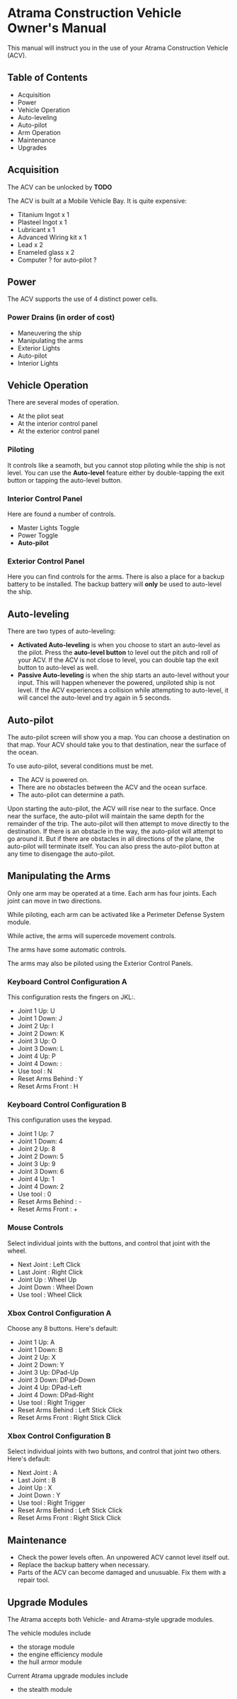 # Atrama Construction Vehicle Owner's Manual
This manual will instruct you in the use of your Atrama Construction Vehicle (ACV).

## Table of Contents
- Acquisition
- Power
- Vehicle Operation
- Auto-leveling
- Auto-pilot
- Arm Operation
- Maintenance
- Upgrades

## Acquisition
The ACV can be unlocked by **TODO**

The ACV is built at a Mobile Vehicle Bay. It is quite expensive:
- Titanium Ingot x 1
- Plasteel Ingot x 1
- Lubricant      x 1
- Advanced Wiring kit x 1
- Lead x 2
- Enameled glass x 2
- Computer ? for auto-pilot ?

## Power
The ACV supports the use of 4 distinct power cells.

### Power Drains (in order of cost)
- Maneuvering the ship
- Manipulating the arms
- Exterior Lights
- Auto-pilot
- Interior Lights

## Vehicle Operation
There are several modes of operation.
- At the pilot seat
- At the interior control panel
- At the exterior control panel

### Piloting
It controls like a seamoth, but you cannot stop piloting while the ship is not level. You can use the **Auto-level** feature either by double-tapping the exit button or tapping the auto-level button.

### Interior Control Panel
Here are found a number of controls.
- Master Lights Toggle
- Power Toggle
- **Auto-pilot**

### Exterior Control Panel
Here you can find controls for the arms. 
There is also a place for a backup battery to be installed. 
The backup battery will **only** be used to auto-level the ship.

## Auto-leveling
There are two types of auto-leveling:
- **Activated Auto-leveling** is when you choose to start an auto-level as the pilot. Press the **auto-level button** to level out the pitch and roll of your ACV. If the ACV is not close to level, you can double tap the exit button to auto-level as well.
- **Passive Auto-leveling** is when the ship starts an auto-level without your input. This will happen whenever the powered, unpiloted ship is not level. If the ACV experiences a collision while attempting to auto-level, it will cancel the auto-level and try again in 5 seconds.

## Auto-pilot
The auto-pilot screen will show you a map. You can choose a destination on that map. Your ACV should take you to that destination, near the surface of the ocean.

To use auto-pilot, several conditions must be met.
- The ACV is powered on.
- There are no obstacles between the ACV and the ocean surface.
- The auto-pilot can determine a path.

Upon starting the auto-pilot, the ACV will rise near to the surface. 
Once near the surface, the auto-pilot will maintain the same depth for the remainder of the trip. 
The auto-pilot will then attempt to move directly to the destination. 
If there is an obstacle in the way, the auto-pilot will attempt to go around it. 
But if there are obstacles in all directions of the plane, the auto-pilot will terminate itself. 
You can also press the auto-pilot button at any time to disengage the auto-pilot. 

## Manipulating the Arms
Only one arm may be operated at a time. Each arm has four joints. Each joint can move in two directions.

While piloting, each arm can be activated like a Perimeter Defense System module.

While active, the arms will supercede movement controls.

The arms have some automatic controls.

The arms may also be piloted using the Exterior Control Panels.

### Keyboard Control Configuration A
This configuration rests the fingers on JKL:.

- Joint 1 Up:   U
- Joint 1 Down: J
- Joint 2 Up:   I
- Joint 2 Down: K
- Joint 3 Up:   O
- Joint 3 Down: L
- Joint 4 Up:   P
- Joint 4 Down: :
- Use tool    : N
- Reset Arms Behind : Y
- Reset Arms Front  : H

### Keyboard Control Configuration B
This configuration uses the keypad.

- Joint 1 Up:   7
- Joint 1 Down: 4
- Joint 2 Up:   8
- Joint 2 Down: 5
- Joint 3 Up:   9
- Joint 3 Down: 6
- Joint 4 Up:   1
- Joint 4 Down: 2
- Use tool    : 0
- Reset Arms Behind : -
- Reset Arms Front  : +

### Mouse Controls
Select individual joints with the buttons, and control that joint with the wheel.

- Next Joint : Left Click
- Last Joint : Right Click
- Joint Up   : Wheel Up    
- Joint Down : Wheel Down  
- Use tool   : Wheel Click

### Xbox Control Configuration A
Choose any 8 buttons. Here's default:

- Joint 1 Up:   A
- Joint 1 Down: B
- Joint 2 Up:   X
- Joint 2 Down: Y
- Joint 3 Up:   DPad-Up
- Joint 3 Down: DPad-Down
- Joint 4 Up:   DPad-Left
- Joint 4 Down: DPad-Right
- Use tool    : Right Trigger
- Reset Arms Behind : Left Stick Click
- Reset Arms Front  : Right Stick Click

### Xbox Control Configuration B
Select individual joints with two buttons, and control that joint two others. Here's default:

- Next Joint : A
- Last Joint : B
- Joint Up   : X
- Joint Down : Y
- Use tool    : Right Trigger
- Reset Arms Behind : Left Stick Click
- Reset Arms Front  : Right Stick Click

## Maintenance
- Check the power levels often. An unpowered ACV cannot level itself out.
- Replace the backup battery when necessary.
- Parts of the ACV can become damaged and unusuable. Fix them with a repair tool.

## Upgrade Modules 
The Atrama accepts both Vehicle- and Atrama-style upgrade modules.

The vehicle modules include
- the storage module
- the engine efficiency module
- the hull armor module

Current Atrama upgrade modules include
- the stealth module

